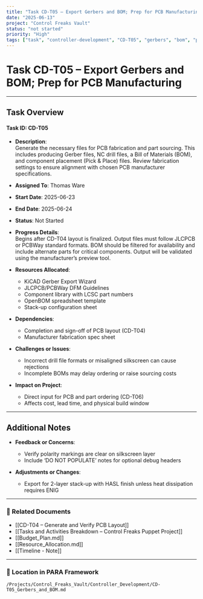 ```yaml
---
title: "Task CD-T05 – Export Gerbers and BOM; Prep for PCB Manufacturing"
date: "2025-06-13"
project: "Control Freaks Vault"
status: "not started"
priority: "High"
tags: ["task", "controller-development", "CD-T05", "gerbers", "bom", "pcb-prep"]
---
```


# Task CD-T05 – Export Gerbers and BOM; Prep for PCB Manufacturing

---

## Task Overview

#### Task ID: CD-T05

- **Description**:  
  Generate the necessary files for PCB fabrication and part sourcing. This includes producing Gerber files, NC drill files, a Bill of Materials (BOM), and component placement (Pick & Place) files. Review fabrication settings to ensure alignment with chosen PCB manufacturer specifications.

- **Assigned To**: Thomas Ware

- **Start Date**: 2025-06-23  
- **End Date**: 2025-06-24

- **Status**: Not Started

- **Progress Details**:  
  Begins after CD-T04 layout is finalized. Output files must follow JLCPCB or PCBWay standard formats. BOM should be filtered for availability and include alternate parts for critical components. Output will be validated using the manufacturer’s preview tool.

- **Resources Allocated**:
  - KiCAD Gerber Export Wizard
  - JLCPCB/PCBWay DFM Guidelines
  - Component library with LCSC part numbers
  - OpenBOM spreadsheet template
  - Stack-up configuration sheet

- **Dependencies**:
  - Completion and sign-off of PCB layout (CD-T04)
  - Manufacturer fabrication spec sheet

- **Challenges or Issues**:
  - Incorrect drill file formats or misaligned silkscreen can cause rejections
  - Incomplete BOMs may delay ordering or raise sourcing costs

- **Impact on Project**:
  - Direct input for PCB and part ordering (CD-T06)
  - Affects cost, lead time, and physical build window

---

## Additional Notes

- **Feedback or Concerns**:
  - Verify polarity markings are clear on silkscreen layer
  - Include ‘DO NOT POPULATE’ notes for optional debug headers

- **Adjustments or Changes**:
  - Export for 2-layer stack-up with HASL finish unless heat dissipation requires ENIG

---

### 🔗 Related Documents

- [[CD-T04 – Generate and Verify PCB Layout]]
- [[Tasks and Activities Breakdown – Control Freaks Puppet Project]]
- [[Budget_Plan.md]]
- [[Resource_Allocation.md]]
- [[Timeline - Note]]

---

### 📁 Location in PARA Framework

`/Projects/Control_Freaks_Vault/Controller_Development/CD-T05_Gerbers_and_BOM.md`
